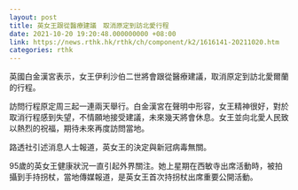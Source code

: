 ```yaml
---
layout: post
title: 英女王跟從醫療建議　取消原定到訪北愛行程
date: 2021-10-20 19:20:48.000000000 +08:00
link: https://news.rthk.hk/rthk/ch/component/k2/1616141-20211020.htm
categories: rthk
---
```


英國白金漢宮表示，女王伊利沙伯二世將會跟從醫療建議，取消原定到訪北愛爾蘭的行程。

訪問行程原定周三起一連兩天舉行。白金漢宮在聲明中形容，女王精神很好，對於取消行程感到失望，不情願地接受建議，未來幾天將會休息。女王並向北愛人民致以熱烈的祝福，期待未來再度訪問當地。

路透社引述消息人士報道，英女王的決定與新冠病毒無關。

95歲的英女王健康狀況一直引起外界關注。她上星期在西敏寺出席活動時，被拍攝到手持拐杖，當地傳媒報道，是英女王首次持拐杖出席重要公開活動。
